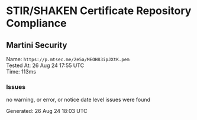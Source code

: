 # STIR/SHAKEN Certificate Repository Compliance

## Martini Security

Name: `https://p.mtsec.me/2e5a/MEOH83ipJXtK.pem`\
Tested At: 26 Aug 24 17:55 UTC\
Time: 113ms

### Issues

no warning, or error, or notice date level issues were found

Generated: 26 Aug 24 18:03 UTC